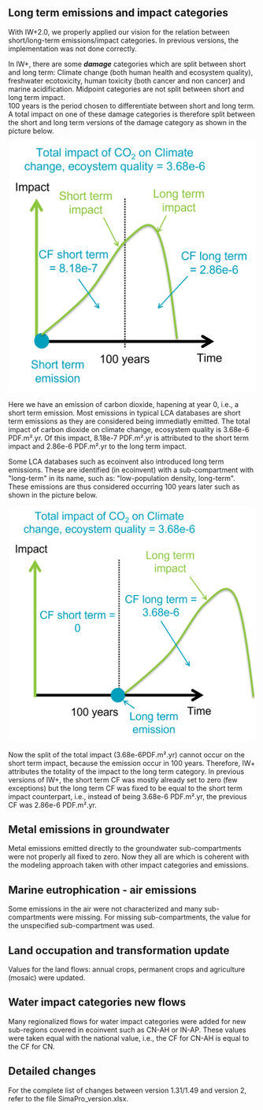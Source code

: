 ## Long term emissions and impact categories
With IW+2.0, we properly applied our vision for the relation between short/long-term emissions/impact categories. In 
previous versions, the implementation was not done correctly.

In IW+, there are some **_damage_** categories which are split between short and long term: Climate change (both human health
and ecosystem quality), freshwater ecotoxicity, human toxicity (both cancer and non cancer) and marine acidification. 
Midpoint categories are not split between short and long term impact. <br> 100 years is the period chosen to differentiate 
between short and long term. <br>A total impact on one of these damage categories is therefore split between the short and 
long term versions of the damage category as shown in the picture below.

![image](images/short_term_emission.png)

Here we have an emission of carbon dioxide, hapening at year 0, i.e., a short term emission. Most emissions in typical 
LCA databases are short term emissions as they are considered being immediatly emitted. The total impact of carbon 
dioxide on climate change, ecosystem quality is 3.68e-6 PDF.m².yr. Of this impact, 8.18e-7 PDF.m².yr is attributed to 
the short term impact and 2.86e-6 PDF.m².yr to the long term impact.

Some LCA databases such as ecoinvent also introduced long term emissions. These are identified (in ecoinvent) with
a sub-compartment with "long-term" in its name, such as: "low-population density, long-term". These emissions are thus 
considered occurring 100 years later such as shown in the picture below.

![image](images/long_term_emission.png)

Now the split of the total impact (3.68e-6PDF.m².yr) cannot occur on the short term impact, because the emission occur 
in 100 years. Therefore, IW+ attributes the totality of the impact to the long term category.
In previous versions of IW+, the short term CF was mostly already set to zero (few exceptions) but the long term CF was
fixed to be equal to the short term impact counterpart, i.e., instead of being 3.68e-6 PDF.m².yr, the previous CF was 
2.86e-6 PDF.m².yr.

## Metal emissions in groundwater
Metal emissions emitted directly to the groundwater sub-compartments were not properly all fixed to zero. Now they all 
are which is coherent with the modeling approach taken with other impact categories and emissions.

## Marine eutrophication - air emissions
Some emissions in the air were not characterized and many sub-compartments were missing. For missing sub-compartments,
the value for the unspecified sub-compartment was used.

## Land occupation and transformation update
Values for the land flows: annual crops, permanent crops and agriculture (mosaic) were updated.

## Water impact categories new flows
Many regionalized flows for water impact categories were added for new sub-regions covered in ecoinvent such as CN-AH or
IN-AP. These values were taken equal with the national value, i.e., the CF for CN-AH is equal to the CF for CN.

## Detailed changes
For the complete list of changes between version 1.31/1.49 and version 2, refer to the file SimaPro_version.xlsx.
